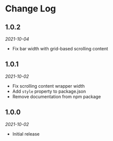 # Change Log

## 1.0.2

*2021-10-04*

- Fix bar width with grid-based scrolling content

## 1.0.1

*2021-10-02*

- Fix scrolling content wrapper width
- Add `style` property to package.json
- Remove documentation from npm package

## 1.0.0

*2021-10-02*

- Initial release
